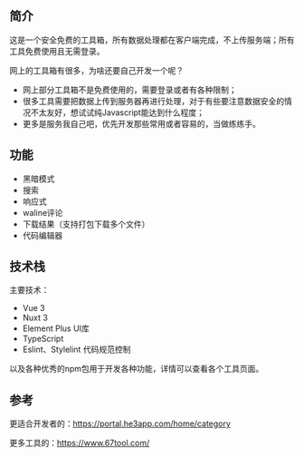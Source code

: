 ## 简介

这是一个安全免费的工具箱，所有数据处理都在客户端完成，不上传服务端；所有工具免费使用且无需登录。

网上的工具箱有很多，为啥还要自己开发一个呢？

- 网上部分工具箱不是免费使用的，需要登录或者有各种限制；
- 很多工具需要把数据上传到服务器再进行处理，对于有些要注意数据安全的情况不太友好，想试试纯Javascript能达到什么程度；
- 更多是服务我自己吧，优先开发那些常用或者容易的，当做练练手。

## 功能
- 黑暗模式
- 搜索
- 响应式
- waline评论
- 下载结果（支持打包下载多个文件）
- 代码编辑器

## 技术栈

主要技术：

- Vue 3
- Nuxt 3
- Element Plus UI库
- TypeScript
- Eslint、Stylelint 代码规范控制

以及各种优秀的npm包用于开发各种功能，详情可以查看各个工具页面。

## 参考

更适合开发者的：https://portal.he3app.com/home/category

更多工具的：https://www.67tool.com/
